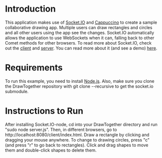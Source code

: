 Introduction
============

This application makes use of [Socket.IO](http://github.com/LearnBoost/Socket.IO) and [Cappuccino](http://github.com/280north/cappuccino) to create a sample collaborative drawing app.  Multiple users can draw rectangles and circles and all other users using the app see the changes.  Socket.IO automatically allows the application to use WebSockets when it can, falling back to other Comet methods for other browsers.  To read more about Socket.IO, check out the [client](http://github.com/LearnBoost/socket.io) and [server](http://github.com/LearnBoost/socket.io-node).  You can read more about it (and see a demo) [here](http://techblog.gomockingbird.com/socket-to-em).

Requirements
============

To run this example, you need to install [Node.js](http://github.com/ry/node).  Also, make sure you clone the DrawTogether repository with git clone --recursive to get the socket.io submodule.

Instructions to Run
===================

After installing Socket.IO-node, cd into your DrawTogether directory and run "sudo node server.js".  Then, in different browsers, go to http://localhost:8080/client/index.html.  Draw a rectangle by clicking and dragging your mouse anywhere.  To change to drawing circles, press "c" (and press "r" to go back to rectangles).  Click and drag shapes to move them and double-click shapes to delete them.